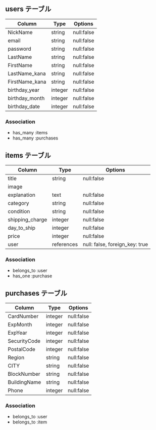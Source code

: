 
## users テーブル
| Column           | Type         | Options                        |
| ---------------- | ------------ | ------------------------------ |
| NickName         | string       | null:false                     |
| email            | string       | null:false                     |
| password         | string       | null:false                     |
| LastName         | string       | null:false                     |
| FirstName        | string       | null:false                     |
| LastName_kana    | string       | null:false                     |
| FirstName_kana   | string       | null:false                     |
| birthday_year    | integer      | null:false                     |
| birthday_month   | integer      | null:false                     |
| birthday_date    | integer      | null:false                     |

### Association

- has_many :items
- has_many :purchases


## items テーブル
| Column           | Type         | Options                        |
| ---------------- | ------------ | ------------------------------ |
| title            | string       | null:false                     |
| image            |              |                                |
| explanation      | text         | null:false                     |
| category         | string       | null:false                     |
| condition        | string       | null:false                     |
| shipping_charge  | integer      | null:false                     |
| day_to_ship      | integer      | null:false                     |
| price            | integer      | null:false                     |
| user             | references   | null: false, foreign_key: true |

### Association

- belongs_to :user
- has_one :purchase


## purchases テーブル
| Column           | Type         | Options                        |
| ---------------- | ------------ | ------------------------------ |
| CardNumber       | integer      | null:false                     |
| ExpMonth         | integer      | null:false                     |
| ExpYear          | integer      | null:false                     |
| SecurityCode     | integer      | null:false                     |
| PostalCode       | integer      | null:false                     |
| Region           | string       | null:false                     |
| CITY             | string       | null:false                     |
| BlockNumber      | string       | null:false                     |
| BuildingName     | string       | null:false                     |
| Phone            | integer      | null:false                     |


### Association

- belongs_to :user
- belongs_to :item


<!-- カラムの型	説明	用途
integer	数値	金額、回数など
string	文字(短文)	ユーザー名、メールアドレスなど
text	文字(長文)	投稿文、説明文など
boolean	真か偽か	はい・いいえの選択、合格・不合格のフラグなど
datetime	日付と時刻	作成日時、更新日時など -->
